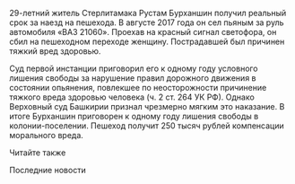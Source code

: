 29-летний житель Стерлитамака Рустам Бурханшин
получил реальный срок за наезд на пешехода. В
августе 2017 года он сел пьяным за руль автомобиля
«ВАЗ 21060». Проехав на красный сигнал светофора,
он сбил на пешеходном переходе женщину. Пострадавшей
был причинен тяжкий вред здоровью.

Суд первой инстанции приговорил его к одному
году условного лишения свободы за нарушение
правил дорожного движения в состоянии опьянения,
повлекшее по неосторожности причинение тяжкого
вреда здоровью человека (ч. 2 ст. 264 УК РФ). Однако
Верховный суд Башкирии признал чрезмерно мягким
это наказание. В итоге Бурханшин приговорен
к одному году лишения свободы в колонии-поселении.
Пешеход получит 250 тысяч рублей компенсации
морального вреда.

Читайте также

Последние новости

